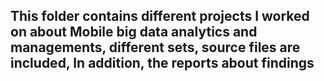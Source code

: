 ## This folder contains different projects I worked on about Mobile big data analytics and managements, different sets, source files are included, In addition, the reports about findings
